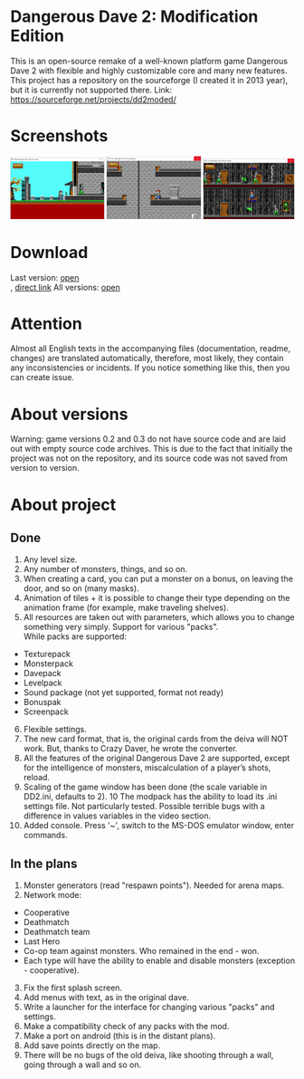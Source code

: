 # Dangerous Dave 2: Modification Edition
This is an open-source remake of a well-known platform game Dangerous Dave 2 with flexible and highly customizable core and many new features.
This project has a repository on the sourceforge (I created it in 2013 year), but it is currently not supported there. Link: https://sourceforge.net/projects/dd2moded/

# Screenshots
<img src="Screenshots/1.png" width=33% alt="screenshot"> <img src="Screenshots/2.png" width=33% alt="screenshot"> <img src="Screenshots/3.png" width=32% alt="screenshot">

# Download
Last version: <a href="https://github.com/Harchvertelol/Dangerous-Dave-2-Modification-Edition/releases/tag/v0.3pre-beta" target="_blank">open</a><br>, <a href=https://github.com/Harchvertelol/Dangerous-Dave-2-Modification-Edition/releases/download/v0.3pre-beta/DD2MEv0.3pb.rar>direct link</a>
All versions: <a href="https://github.com/Harchvertelol/Dangerous-Dave-2-Modification-Edition/releases" target="_blank">open</a>

# Attention
Almost all English texts in the accompanying files (documentation, readme, changes) are translated automatically, therefore, most likely, they contain any inconsistencies or incidents. If you notice something like this, then you can create issue.

# About versions
Warning: game versions 0.2 and 0.3 do not have source code and are laid out with empty source code archives. This is due to the fact that initially the project was not on the repository, and its source code was not saved from version to version.

# About project
## Done
1. Any level size.
2. Any number of monsters, things, and so on.
3. When creating a card, you can put a monster on a bonus, on leaving the door, and so on (many masks).
4. Animation of tiles + it is possible to change their type depending on the animation frame (for example, make traveling shelves).
5. All resources are taken out with parameters, which allows you to change something very simply. Support for various "packs".  
While packs are supported:
 - Texturepack
 - Monsterpack
 - Davepack
 - Levelpack
 - Sound package (not yet supported, format not ready)
 - Bonuspak
 - Screenpack
6. Flexible settings.
7. The new card format, that is, the original cards from the deiva will NOT work. But, thanks to Crazy Daver, he wrote the converter.
8. All the features of the original Dangerous Dave 2 are supported, except for the intelligence of monsters, miscalculation of a player’s shots, reload.
9. Scaling of the game window has been done (the scale variable in DD2.ini, defaults to 2).
10 The modpack has the ability to load its .ini settings file. Not particularly tested. Possible terrible bugs with a difference in values variables in the video section.
11. Added console. Press '~', switch to the MS-DOS emulator window, enter commands.

## In the plans
1. Monster generators (read "respawn points"). Needed for arena maps.
2. Network mode:
 - Cooperative
 - Deathmatch
 - Deathmatch team
 - Last Hero
 - Co-op team against monsters. Who remained in the end - won.
 - Each type will have the ability to enable and disable monsters (exception - cooperative).
3. Fix the first splash screen.
4. Add menus with text, as in the original dave.
5. Write a launcher for the interface for changing various "packs" and settings.
6. Make a compatibility check of any packs with the mod.
7. Make a port on android (this is in the distant plans).
8. Add save points directly on the map.
9. There will be no bugs of the old deiva, like shooting through a wall, going through a wall and so on.
